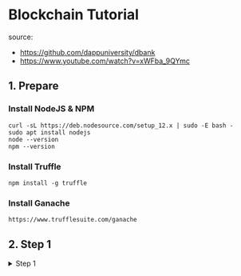 # Blockchain Tutorial
source:
* https://github.com/dappuniversity/dbank
* https://www.youtube.com/watch?v=xWFba_9QYmc

## 1. Prepare
### Install NodeJS & NPM
```
curl -sL https://deb.nodesource.com/setup_12.x | sudo -E bash -
sudo apt install nodejs
node --version
npm --version
```
### Install Truffle
```
npm install -g truffle
```
### Install Ganache
```
https://www.trufflesuite.com/ganache
```

## 2. Step 1
<details><summary>Step 1</summary>
<p> 
  
  1. Run Ganache
  
  2. Truffle migrate
```
truffle migrate
```
  
  3. Open 'truffle console'
```
token.__proto__             token.hasOwnProperty        token.isPrototypeOf         token.propertyIsEnumerable  token.toLocaleString        token.toString				token.valueOf
token.Approval              token.MinterChanged         token.Transfer              token.abi                   token.address               token.allEvents
token.allowance             token.approve               token.balanceOf             token.constructor           token.contract              token.decimals
token.decreaseAllowance     token.getPastEvents         token.increaseAllowance     token.methods               token.mint                  token.minter
token.name                  token.passMinterRole        token.send                  token.sendTransaction       token.symbol                token.totalSupply
token.transactionHash       token.transfer              token.transferFrom
```
------------------------------------------------------------------------------------------------------------
* Start 
```
truffle console
```
------------------------------------------------------------------------------------------------------------  
* Create variable 
menggunakan 'await' karena 'asynchron'
```
const token = await Token.deployed()
```
------------------------------------------------------------------------------------------------------------ 
* Open variable 'token'
```
token
```
------------------------------------------------------------------------------------------------------------  
* Isi dari variable 'token' 
```
token.address
```
> Output: '0xe77c79C2EbD60E4760d151e733Ca1aDEDd0ce627'
------------------------------------------------------------------------------------------------------------
```
token.name()
```
> Output: 'Desentralized Bank Currency'
------------------------------------------------------------------------------------------------------------
```
token.symbol()
```
> Output: 'DBC'
------------------------------------------------------------------------------------------------------------
```
token.totalSupply()
```
> Output: BN { negative: 0, words: [ 0, <1 empty item> ], length: 1, red: null }
------------------------------------------------------------------------------------------------------------
* Library 'web3' untuk konek ke ethereum kita di aplikasi "ganache"
```
web3.eth.getAccounts()
```
> Output: 
```
  [
  '0x3a31FA601817c9Fb0f464bf4bD0892AE8542C27C',
  '0x80bFb158d710cC5060afC40c60eeeCF9AA55f690',
  '0x7b232C8fFa2576852f4c47d5BEbC3cf8C291E6bA',
  '0x61535065f4d05195B6Fb3DBf6AF9F6b8dd8615Ee',
  '0x72c1FfaCe2E01A5B35F9bAb60Af60b8F963E7f92',
  '0xc9bcbe8E5e4b76a0acCF95a1511b06C07E877674',
  '0x464DCAD7Fb3A87d160Ab6378F826169fD869F47B',
  '0x34DA3E3a7ED3e2265Ffc2375169A67a35809EfCA',
  '0x45eab82190EA369159b47AA416D0D415D33E90AB',
  '0x43864E6cd459A00CfC34497fa813EaFa32669B74'
]
```
------------------------------------------------------------------------------------------------------------
</p>
</details>

